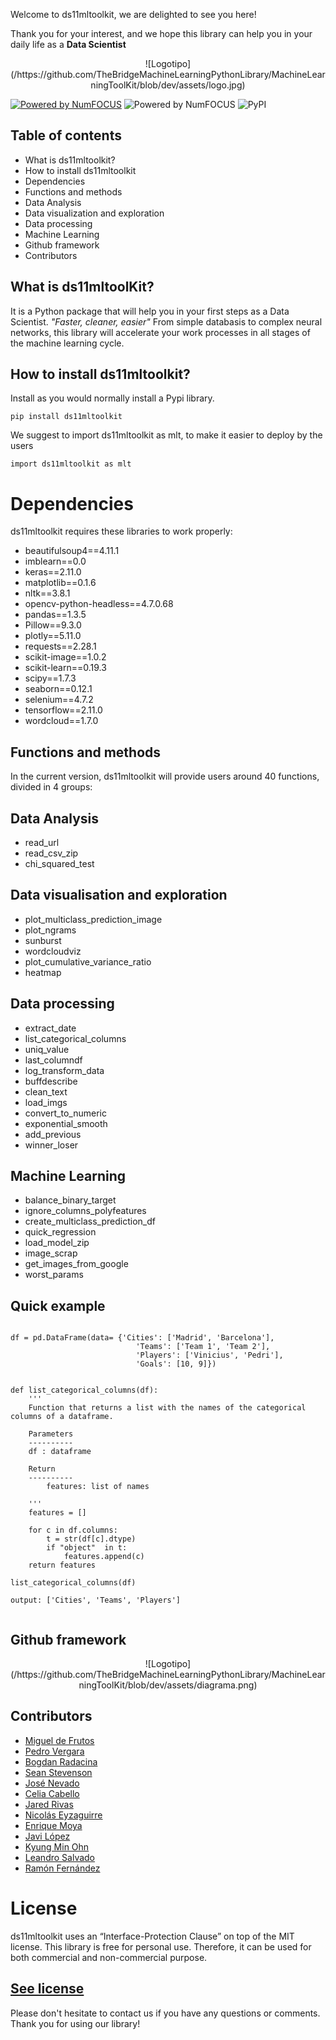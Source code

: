 Welcome to ds11mltoolkit, we are delighted to see you here!

Thank you for your interest, and we hope this library can help you in your daily life as a **Data Scientist**

<center>![Logotipo](/https://github.com/TheBridgeMachineLearningPythonLibrary/MachineLearningToolKit/blob/dev/assets/logo.jpg)</center>

[![Powered by NumFOCUS](https://img.shields.io/badge/powered%20by-TheBridge-orange.svg?style=flat&colorA=E1523D&colorB=007D8A)](https://www.thebridge.tech/) ![Powered by NumFOCUS](https://img.shields.io/badge/Contributors-13-orange.svg?style=flat&colorA=E1523D&colorB=007D8A) ![PyPI](https://img.shields.io/pypi/v/ds11mltoolkit.svg)

## Table of contents
- What is ds11mltoolkit?
- How to install ds11mltoolkit
- Dependencies
- Functions and methods
 - Data Analysis
 - Data visualization and exploration
 - Data processing
 - Machine Learning
- Github framework
- Contributors

## What is ds11mltoolKit?

It is a Python package that will help you in your first steps as a Data Scientist. *"Faster, cleaner, easier"* From simple databasis to complex neural networks, this library will accelerate your work processes in all stages of the machine learning cycle.

## How to install ds11mltoolkit?

Install as you would normally install a Pypi library.

```
pip install ds11mltoolkit
```

We suggest to import ds11mltoolkit as mlt, to make it easier to deploy by the users

```
import ds11mltoolkit as mlt
```

# Dependencies

ds11mltoolkit requires these libraries to work properly:

- beautifulsoup4==4.11.1
- imblearn==0.0
- keras==2.11.0
- matplotlib==0.1.6
- nltk==3.8.1
- opencv-python-headless==4.7.0.68
- pandas==1.3.5
- Pillow==9.3.0
- plotly==5.11.0
- requests==2.28.1
- scikit-image==1.0.2
- scikit-learn==0.19.3
- scipy==1.7.3
- seaborn==0.12.1
- selenium==4.7.2
- tensorflow==2.11.0
- wordcloud==1.7.0

## Functions and methods

In the current version, ds11mltoolkit will provide users around 40 functions, divided in 4 groups:

## Data Analysis

* read_url
* read_csv_zip
* chi_squared_test

## Data visualisation and exploration

* plot_multiclass_prediction_image
* plot_ngrams
* sunburst
* wordcloudviz
* plot_cumulative_variance_ratio
* heatmap

## Data processing

* extract_date
* list_categorical_columns
* uniq_value
* last_columndf
* log_transform_data
* buffdescribe
* clean_text
* load_imgs
* convert_to_numeric
* exponential_smooth
* add_previous
* winner_loser


## Machine Learning

* balance_binary_target
* ignore_columns_polyfeatures
* create_multiclass_prediction_df
* quick_regression
* load_model_zip
* image_scrap
* get_images_from_google
* worst_params

## Quick example


```

df = pd.DataFrame(data= {'Cities': ['Madrid', 'Barcelona'], 
                            'Teams': ['Team 1', 'Team 2'],
                            'Players': ['Vinicius', 'Pedri'],
                            'Goals': [10, 9]})


def list_categorical_columns(df):
    '''
    Function that returns a list with the names of the categorical columns of a dataframe.

    Parameters
    ----------
    df : dataframe
    
    Return
    ----------
        features: list of names

    '''
    features = []

    for c in df.columns:
        t = str(df[c].dtype)
        if "object"  in t:
            features.append(c)
    return features

list_categorical_columns(df)

output: ['Cities', 'Teams', 'Players']


```

## Github framework

<center>![Logotipo](/https://github.com/TheBridgeMachineLearningPythonLibrary/MachineLearningToolKit/blob/dev/assets/diagrama.png)</center>

## Contributors

- [Miguel de Frutos](https://github.com/Migueldfr)
- [Pedro Vergara](https://github.com/pericotronic)
- [Bogdan Radacina](https://github.com/BogdanBoyan92)
- [Sean Stevenson](https://github.com/seenstevo)
- [José Nevado](https://github.com/JNevado81)
- [Celia Cabello](https://github.com/celiacnavarro)
- [Jared Rivas](https://github.com/JaredR33)
- [Nicolás Eyzaguirre](https://github.com/NicolasEyzaguirre)
- [Enrique Moya](https://github.com/3Moya)
- [Javi López](https://github.com/javlopsan)
- [Kyung Min Ohn](https://github.com/exAdun)
- [Leandro Salvado](https://github.com/Lean788)
- [Ramón Fernández](https://github.com/RamonFCerezo)

# License

ds11mltoolkit uses an “Interface-Protection Clause” on top of the MIT license. This library is free for personal use. Therefore, it can be used for both commercial and non-commercial purpose. 

[See license](https://github.com/TheBridgeMachineLearningPythonLibrary/MachineLearningToolKit/blob/dev/LICENSE.txt)
---

Please don't hesitate to contact us if you have any questions or comments. Thank you for using our library!